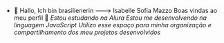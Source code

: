 - 👋 Hallo, Ich bin brasilienerin
---> Isabelle Sofia Mazzo
Boas vindas ao meu perfil 💙
*Estou estudando na Alura
Estou me desenvolvendo na linguagem JavaScript
Utilizo esse espaço para minha organização e compartilhamento dos meu projetos desenvolvidos*
